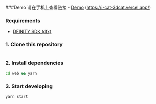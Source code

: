 ### 
###Demo  请在手机上查看链接 - [Demo](https://i-cat-3dcat.vercel.app/)  (https://i-cat-3dcat.vercel.app/)


### Requirements

- [DFINITY SDK (dfx)](https://sdk.dfinity.org/docs/download.html)

### 1. Clone this repository

```sh
```

### 2. Install dependencies

```sh
cd web && yarn
```

### 3. Start developing

```sh
yarn start
```

